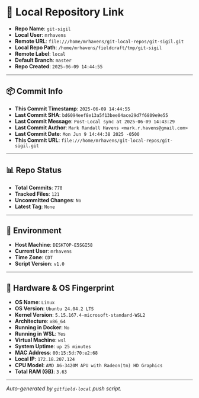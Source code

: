 # 🔗 Local Repository Link

- **Repo Name**: `git-sigil`
- **Local User**: `mrhavens`
- **Remote URL**: `file:///home/mrhavens/git-local-repos/git-sigil.git`
- **Local Repo Path**: `/home/mrhavens/fieldcraft/tmp/git-sigil`
- **Remote Label**: `local`
- **Default Branch**: `master`
- **Repo Created**: `2025-06-09 14:44:55`

---

## 📦 Commit Info

- **This Commit Timestamp**: `2025-06-09 14:44:55`
- **Last Commit SHA**: `bd6094eef8e13a5f13bee04ace29d7f6809e9e55`
- **Last Commit Message**: `Post-Local sync at 2025-06-09 14:43:29`
- **Last Commit Author**: `Mark Randall Havens <mark.r.havens@gmail.com>`
- **Last Commit Date**: `Mon Jun 9 14:44:38 2025 -0500`
- **This Commit URL**: `file:///home/mrhavens/git-local-repos/git-sigil.git`

---

## 📊 Repo Status

- **Total Commits**: `770`
- **Tracked Files**: `121`
- **Uncommitted Changes**: `No`
- **Latest Tag**: `None`

---

## 🧭 Environment

- **Host Machine**: `DESKTOP-E5SGI58`
- **Current User**: `mrhavens`
- **Time Zone**: `CDT`
- **Script Version**: `v1.0`

---

## 🧬 Hardware & OS Fingerprint

- **OS Name**: `Linux`
- **OS Version**: `Ubuntu 24.04.2 LTS`
- **Kernel Version**: `5.15.167.4-microsoft-standard-WSL2`
- **Architecture**: `x86_64`
- **Running in Docker**: `No`
- **Running in WSL**: `Yes`
- **Virtual Machine**: `wsl`
- **System Uptime**: `up 25 minutes`
- **MAC Address**: `00:15:5d:70:e2:68`
- **Local IP**: `172.18.207.124`
- **CPU Model**: `AMD A6-3420M APU with Radeon(tm) HD Graphics`
- **Total RAM (GB)**: `3.63`

---

_Auto-generated by `gitfield-local` push script._

